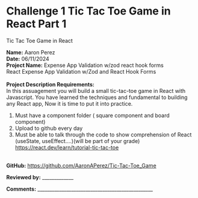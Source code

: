 # Challenge 1 Tic Tac Toe Game in React Part 1 <br>
Tic Tac Toe Game in React

<b>Name:</b> Aaron Perez <br>
<b>Date:</b> 06/11/2024 <br>
<b>Project Name:</b> Expense App Validation w/zod react hook forms <br>
React Expense App Validation  w/Zod and React Hook Forms <br>
<br>
<b>Project Description Requirements:</b> <br>
In this assuagement you will build a small tic-tac-toe game in React with Javascript. You have learned the techniques and fundamental to building any React app, Now it is time to put it into practice. <br>
1) Must have a component folder ( square component and board component) <br>
2) Upload to github every day <br>
3) Must be able to talk through the code to show comprehension of React (useState, useEffect....)(will be part of your grade) <br>
https://react.dev/learn/tutorial-tic-tac-toe <br><br>

<b>GitHub:</b> https://github.com/AaronAPerez/Tic-Tac-Toe_Game <br>

<b>Reviewed by:</b> _____________ <br>

<b>Comments:</b> ________________________________________________ <br>
